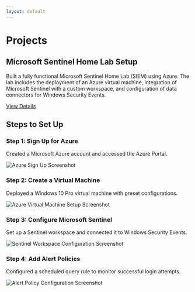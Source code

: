 ```yaml
---
layout: default
---
```


# Projects
<section class="projects">
            <div class="project-card">
                <h2> Microsoft Sentinel Home Lab Setup</h2>
                <p>Built a fully functional Microsoft Sentinel Home Lab (SIEM) using Azure. The lab includes the deployment of an Azure virtual machine, integration of Microsoft Sentinel with a custom workspace, and configuration of data connectors for Windows Security Events. </p>
                <a href="#" class="btn">View Details</a>
            </div>
        </section>

<section class="steps">
            <h2>Steps to Set Up</h2>
            <div class="step">
                <h3>Step 1: Sign Up for Azure</h3>
                <p>Created a Microsoft Azure account and accessed the Azure Portal.</p>
                <img src="images/step1.png" alt="Azure Sign Up Screenshot">
            </div>
            <div class="step">
                <h3>Step 2: Create a Virtual Machine</h3>
                <p>Deployed a Windows 10 Pro virtual machine with preset configurations.</p>
                <img src="images/step2.png" alt="Azure Virtual Machine Setup Screenshot">
            </div>
            <div class="step">
                <h3>Step 3: Configure Microsoft Sentinel</h3>
                <p>Set up a Sentinel workspace and connected it to Windows Security Events.</p>
                <img src="images/step3.png" alt="Sentinel Workspace Configuration Screenshot">
            </div>
            <div class="step">
                <h3>Step 4: Add Alert Policies</h3>
                <p>Configured a scheduled query rule to monitor successful login attempts.</p>
                <img src="images/step4.png" alt="Alert Policy Configuration Screenshot">
            </div>
        </section>